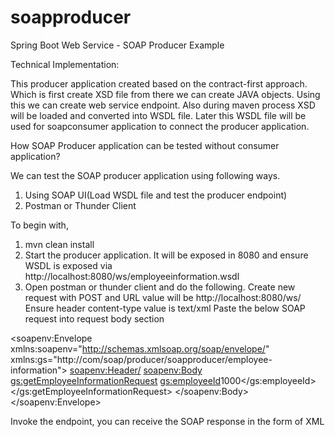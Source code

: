 # soapproducer
Spring Boot Web Service - SOAP Producer Example

Technical Implementation:

This producer application created based on the contract-first approach. Which is first create XSD file from there we can create JAVA objects. Using this we can create web service endpoint.
Also during maven process XSD will be loaded and converted into WSDL file. Later this WSDL file will be used for soapconsumer application to connect the producer application.

How SOAP Producer application can be tested without consumer application?

We can test the SOAP producer application using following ways.

1) Using SOAP UI(Load WSDL file and test the producer endpoint)
2) Postman or Thunder Client

To begin with,

1) mvn clean install
2) Start the producer application. It will be exposed in 8080 and ensure WSDL is exposed via http://localhost:8080/ws/employeeinformation.wsdl
3) Open postman or thunder client and do the following.
  Create new request with POST and URL value will be http://localhost:8080/ws/
  Ensure header content-type value is text/xml
  Paste the below SOAP request into request body section
  
  <soapenv:Envelope xmlns:soapenv="http://schemas.xmlsoap.org/soap/envelope/" xmlns:gs="http://com/soap/producer/soapproducer/employee-information">
    <soapenv:Header/>
    <soapenv:Body>
        <gs:getEmployeeInformationRequest>
            <gs:employeeId>1000</gs:employeeId>
        </gs:getEmployeeInformationRequest>
    </soapenv:Body>
</soapenv:Envelope>

Invoke the endpoint, you can receive the SOAP response in the form of XML




